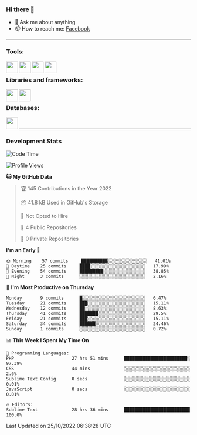 ### Hi there 👋

<!-- - 🔭 I’m currently working on [huyviet] -->
- 💬 Ask me about anything
- 📫 How to reach me: [Facebook]
<!-- - ⚡ Fun fact: abc -->

---

### Tools:
<img align='left' height="32" width="32" src="https://cdn.jsdelivr.net/npm/simple-icons@4.8.0/icons/phpstorm.svg" />
<img align='left' height="32" width="32" src="https://cdn.jsdelivr.net/npm/simple-icons@4.8.0/icons/sublimetext.svg" />
<img align='left' height="32" width="32" src="https://cdn.jsdelivr.net/npm/simple-icons@4.8.0/icons/laragon.svg" />
<img align='left' height="32" width="32" src="https://cdn.jsdelivr.net/npm/simple-icons@4.8.0/icons/xampp.svg" />
<br>

### Libraries and frameworks:
<img align='left' height="32" width="32" src="https://cdn.jsdelivr.net/npm/simple-icons@4.8.0/icons/laravel.svg" />
<img align='left' height="32" width="32" src="https://cdn.jsdelivr.net/npm/simple-icons@4.8.0/icons/jquery.svg" />
<br>

### Databases:
<img align='left' height="32" width="32" src="https://cdn.jsdelivr.net/npm/simple-icons@4.8.0/icons/mysql.svg" />
<br>

---
### Development Stats
<!--START_SECTION:waka-->
![Code Time](http://img.shields.io/badge/Code%20Time-258%20hrs%2017%20mins-blue)

![Profile Views](http://img.shields.io/badge/Profile%20Views-1-blue)

**🐱 My GitHub Data** 

> 🏆 145 Contributions in the Year 2022
 > 
> 📦 41.8 kB Used in GitHub's Storage 
 > 
> 🚫 Not Opted to Hire
 > 
> 📜 4 Public Repositories 
 > 
> 🔑 0 Private Repositories  
 > 
**I'm an Early 🐤** 

```text
🌞 Morning    57 commits     ██████████░░░░░░░░░░░░░░░   41.01% 
🌆 Daytime    25 commits     ████░░░░░░░░░░░░░░░░░░░░░   17.99% 
🌃 Evening    54 commits     █████████░░░░░░░░░░░░░░░░   38.85% 
🌙 Night      3 commits      ░░░░░░░░░░░░░░░░░░░░░░░░░   2.16%

```
📅 **I'm Most Productive on Thursday** 

```text
Monday       9 commits      █░░░░░░░░░░░░░░░░░░░░░░░░   6.47% 
Tuesday      21 commits     ███░░░░░░░░░░░░░░░░░░░░░░   15.11% 
Wednesday    12 commits     ██░░░░░░░░░░░░░░░░░░░░░░░   8.63% 
Thursday     41 commits     ███████░░░░░░░░░░░░░░░░░░   29.5% 
Friday       21 commits     ███░░░░░░░░░░░░░░░░░░░░░░   15.11% 
Saturday     34 commits     ██████░░░░░░░░░░░░░░░░░░░   24.46% 
Sunday       1 commits      ░░░░░░░░░░░░░░░░░░░░░░░░░   0.72%

```


📊 **This Week I Spent My Time On** 

```text
💬 Programming Languages: 
PHP                      27 hrs 51 mins      ████████████████████████░   97.39% 
CSS                      44 mins             ░░░░░░░░░░░░░░░░░░░░░░░░░   2.6% 
Sublime Text Config      0 secs              ░░░░░░░░░░░░░░░░░░░░░░░░░   0.01% 
JavaScript               0 secs              ░░░░░░░░░░░░░░░░░░░░░░░░░   0.01%

🔥 Editors: 
Sublime Text             28 hrs 36 mins      █████████████████████████   100.0%

```


 Last Updated on 25/10/2022 06:38:28 UTC
<!--END_SECTION:waka-->

[huyviet]: https://huyviet.vn/
[Facebook]: https://www.facebook.com/profile.php?id=100075294702642
